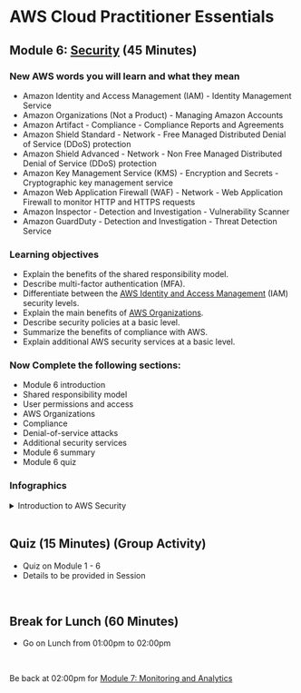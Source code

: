 # AWS Cloud Practitioner Essentials

## Module 6: [Security](https://www.mindmeister.com/map/2768000010) (45 Minutes)

### New AWS words you will learn and what they mean
* Amazon Identity and Access Management (IAM) - Identity Management Service
* Amazon Organizations (Not a Product) - Managing Amazon Accounts
* Amazon Artifact - Compliance - Compliance Reports and Agreements
* Amazon Shield Standard - Network - Free Managed Distributed Denial of Service (DDoS) protection
* Amazon Shield Advanced - Network - Non Free Managed Distributed Denial of Service (DDoS) protection
* Amazon Key Management Service (KMS) - Encryption and Secrets - Cryptographic key management service
* Amazon Web Application Firewall (WAF) - Network - Web Application Firewall to monitor HTTP and HTTPS requests
* Amazon Inspector - Detection and Investigation - Vulnerability Scanner
* Amazon GuardDuty - Detection and Investigation - Threat Detection Service

### Learning objectives
* Explain the benefits of the shared responsibility model.
* Describe multi-factor authentication (MFA).
* Differentiate between the [AWS Identity and Access Management](https://aws.amazon.com/iam/) (IAM) security levels.
* Explain the main benefits of [AWS Organizations](https://aws.amazon.com/organizations/).
* Describe security policies at a basic level.
* Summarize the benefits of compliance with AWS.
* Explain additional AWS security services at a basic level.

### Now Complete the following sections:
* Module 6 introduction
* Shared responsibility model
* User permissions and access
* AWS Organizations
* Compliance
* Denial-of-service attacks
* Additional security services
* Module 6 summary
* Module 6 quiz

### Infographics 
<details class="faq box"><summary>Introduction to AWS Security</summary>
<p>

![image](https://user-images.githubusercontent.com/18049790/228769420-67566625-0e59-46d7-a85a-aaec5c63fe16.png)

</p>
</details>
<br>

## Quiz (15 Minutes) (Group Activity)
* Quiz on Module 1 - 6
* Details to be provided in Session
<br>

## Break for Lunch (60 Minutes)
* Go on Lunch from 01:00pm to 02:00pm
<br>

Be back at 02:00pm for [Module 7: Monitoring and Analytics](https://github.com/jamesbuckett/aws-cloud-practitioner-essentials/blob/main/05-fifth-time-block.md)